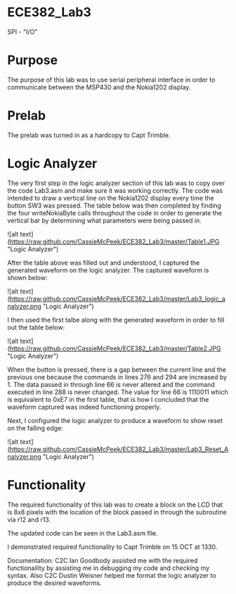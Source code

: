 ECE382_Lab3
===========

SPI - "I/O"

# Purpose
The purpose of this lab was to use serial peripheral interface in order to communicate between the MSP430 and the Nokia1202 display. 

# Prelab
The prelab was turned in as a hardcopy to Capt Trimble. 


# Logic Analyzer

  The very first step in the logic analyzer section of this lab was to copy over the code Lab3.asm and make sure it was working correctly. The code was intended to draw a vertical line on the Nokia1202 display every time the button SW3 was pressed. The table below was then completed by finding the four writeNokiaByte calls throughout the code in order to generate the vertical bar by determining what parameters were being passed in.
  
  
![alt text] (https://raw.github.com/CassieMcPeek/ECE382_Lab3/master/Table1.JPG "Logic Analyzer")

After the table above was filled out and understood, I captured the generated waveform on the logic analyzer. The captured waveform is shown below:

![alt text] (https://raw.github.com/CassieMcPeek/ECE382_Lab3/master/Lab3_logic_analyzer.png "Logic Analyzer")

I then used the first talbe along with the generated waveform in order to fill out the table below:

![alt text] (https://raw.github.com/CassieMcPeek/ECE382_Lab3/master/Table2.JPG "Logic Analyzer")

When the button is pressed, there is a gap between the current line and the previous one because the commands in lines 276 and 294 are increased by 1. The data passed in through line 66 is never altered and the command executed in line 288 is never changed. The value for line 66 is 1110011 which is equivalent to 0xE7 in the first table, that is how I concluded that the waveform captured was indeed functioning properly. 

Next, I configured the logic analyzer to produce a waveform to show reset on the falling edge:

![alt text] (https://raw.github.com/CassieMcPeek/ECE382_Lab3/master/Lab3_Reset_Analyzer.png "Logic Analyzer")

# Functionality

The required functionality of this lab was to create a block on the LCD that is 8x8 pixels with the location of the block passed in through the subroutine via r12 and r13. 

The updated code can be seen in the Lab3.asm file. 

I demonstrated required functionality to Capt Trimble on 15 OCT at 1330. 

Documentation: C2C Ian Goodbody assisted me with the required functionaility by assisting me in debugging my code and checking my syntax. Also C2C Dustin Weisner helped me format the logic analyzer to produce the desired waveforms. 

